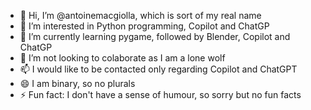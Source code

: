 - 👋 Hi, I’m @antoinemacgiolla, which is sort of my real name
- 👀 I’m interested in Python programming, Copilot and ChatGP
- 🌱 I’m currently learning pygame, followed by Blender, Copilot and ChatGP
- 💞️ I’m not looking to colaborate as I am a lone wolf
- 📫 I would like to be contacted only regarding Copilot and ChatGPT
- 😄 I am binary, so no plurals
- ⚡ Fun fact: I don't have a sense of humour, so sorry but no fun facts

<!---
antoinemacgiolla/antoinemacgiolla is a ✨ special ✨ repository because its `README.md` (this file) appears on your GitHub profile.
You can click the Preview link to take a look at your changes.
--->
